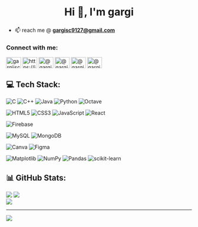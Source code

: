 <h1 align="center">Hi 👋, I'm gargi</h1>
<h3 align="center"> </h3>

<!--<p align="left"> <img src="https://komarev.com/ghpvc/?username=gargiisc&label=Profile%20views&color=0e75b6&style=flat" alt="gargiisc" /> </p>

<p align="left"> <a href="https://github.com/ryo-ma/github-profile-trophy"><img src="https://github-profile-trophy.vercel.app/?username=gargiisc" alt="gargiisc" /></a> </p>  -->

- 📫 reach me @ **gargisc9127@gmail.com**


<!-- BLOG-POST-LIST:START -->
<!-- BLOG-POST-LIST:END -->

<h3 align="left">Connect with me:</h3>
<p align="left">
<a href="https://twitter.com/gargiisc" target="blank"><img align="center" src="https://raw.githubusercontent.com/rahuldkjain/github-profile-readme-generator/master/src/images/icons/Social/twitter.svg" alt="gargiisc" height="30" width="40" /></a>
<a href="https://linkedin.com/in/https://in.linkedin.com/in/gargi-sc" target="blank"><img align="center" src="https://raw.githubusercontent.com/rahuldkjain/github-profile-readme-generator/master/src/images/icons/Social/linked-in-alt.svg" alt="https://in.linkedin.com/in/gargi-sc" height="30" width="40" /></a>
<a href="https://instagram.com/@gargi.sc" target="blank"><img align="center" src="https://raw.githubusercontent.com/rahuldkjain/github-profile-readme-generator/master/src/images/icons/Social/instagram.svg" alt="@gargi.sc" height="30" width="40" /></a>
<a href="https://medium.com/@gargiisc" target="blank"><img align="center" src="https://raw.githubusercontent.com/rahuldkjain/github-profile-readme-generator/master/src/images/icons/Social/medium.svg" alt="@gargiisc" height="30" width="40" /></a>
<a href="https://www.hackerrank.com/@gargisc9127" target="blank"><img align="center" src="https://raw.githubusercontent.com/rahuldkjain/github-profile-readme-generator/master/src/images/icons/Social/hackerrank.svg" alt="@gargisc9127" height="30" width="40" /></a>
<a href="https://www.codechef.com/users/@gargiisc" target="blank"><img align="center" src="https://cdn.jsdelivr.net/npm/simple-icons@3.1.0/icons/codechef.svg" alt="@gargiisc" height="30" width="40" /></a>
</p>


## 💻 Tech Stack:
![C](https://img.shields.io/badge/c-%2300599C.svg?style=for-the-badge&logo=c&logoColor=white) 
![C++](https://img.shields.io/badge/c++-%2300599C.svg?style=for-the-badge&logo=c%2B%2B&logoColor=white) 
![Java](https://img.shields.io/badge/java-%23ED8B00.svg?style=for-the-badge&logo=openjdk&logoColor=white) 
![Python](https://img.shields.io/badge/python-3670A0?style=for-the-badge&logo=python&logoColor=ffdd54) 
![Octave](https://img.shields.io/badge/OCTAVE-darkblue?style=for-the-badge&logo=octave&logoColor=fcd683) 

![HTML5](https://img.shields.io/badge/html5-%23E34F26.svg?style=for-the-badge&logo=html5&logoColor=white) 
![CSS3](https://img.shields.io/badge/css3-%231572B6.svg?style=for-the-badge&logo=css3&logoColor=white) 
![JavaScript](https://img.shields.io/badge/javascript-%23323330.svg?style=for-the-badge&logo=javascript&logoColor=%23F7DF1E) 
![React](https://img.shields.io/badge/react-%2320232a.svg?style=for-the-badge&logo=react&logoColor=%2361DAFB) 

![Firebase](https://img.shields.io/badge/firebase-%23039BE5.svg?style=for-the-badge&logo=firebase) 

![MySQL](https://img.shields.io/badge/mysql-4479A1.svg?style=for-the-badge&logo=mysql&logoColor=white) 
![MongoDB](https://img.shields.io/badge/MongoDB-%234ea94b.svg?style=for-the-badge&logo=mongodb&logoColor=white) 

![Canva](https://img.shields.io/badge/Canva-%2300C4CC.svg?style=for-the-badge&logo=Canva&logoColor=white) 
![Figma](https://img.shields.io/badge/figma-%23F24E1E.svg?style=for-the-badge&logo=figma&logoColor=white) 

![Matplotlib](https://img.shields.io/badge/Matplotlib-%23ffffff.svg?style=for-the-badge&logo=Matplotlib&logoColor=black) 
![NumPy](https://img.shields.io/badge/numpy-%23013243.svg?style=for-the-badge&logo=numpy&logoColor=white) 
![Pandas](https://img.shields.io/badge/pandas-%23150458.svg?style=for-the-badge&logo=pandas&logoColor=white) 
![scikit-learn](https://img.shields.io/badge/scikit--learn-%23F7931E.svg?style=for-the-badge&logo=scikit-learn&logoColor=white)
## 📊 GitHub Stats:
![](https://github-readme-stats.vercel.app/api?username=gargiisc&theme=dark&hide_border=false&include_all_commits=false&count_private=false) 
![](https://github-readme-streak-stats.herokuapp.com/?user=gargiisc&theme=dark&hide_border=false)<br/>
![](https://github-readme-stats.vercel.app/api/top-langs/?username=gargiisc&theme=dark&hide_border=false&include_all_commits=false&count_private=false&layout=compact)



---
[![](https://visitcount.itsvg.in/api?id=gargiisc&icon=0&color=0)](https://visitcount.itsvg.in)


<!---
gargiisc/gargiisc is a ✨ special ✨ repository because its `README.md` (this file) appears on your GitHub profile.
You can click the Preview link to take a look at your changes.
--->
